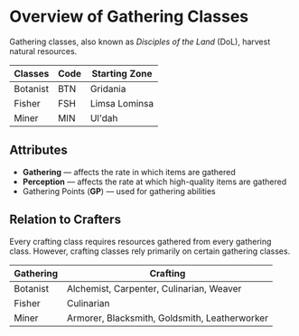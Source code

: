 # Overview of Gathering Classes

Gathering classes, also known as *Disciples of the Land* (DoL), harvest natural resources.

| Classes  | Code | Starting Zone |
|----------|------|---------------|
| Botanist | BTN  | Gridania      |
| Fisher   | FSH  | Limsa Lominsa |
| Miner    | MIN  | Ul'dah        |

## Attributes

- **Gathering** — affects the rate in which items are gathered
- **Perception** — affects the rate at which high-quality items are gathered
- Gathering Points (**GP**) — used for gathering abilities

## Relation to Crafters

Every crafting class requires resources gathered from every gathering class. However, crafting classes rely primarily on certain gathering classes.

| Gathering | Crafting                                      |
|-----------|-----------------------------------------------|
| Botanist  | Alchemist, Carpenter, Culinarian, Weaver      |
| Fisher    | Culinarian                                    |
| Miner     | Armorer, Blacksmith, Goldsmith, Leatherworker |
